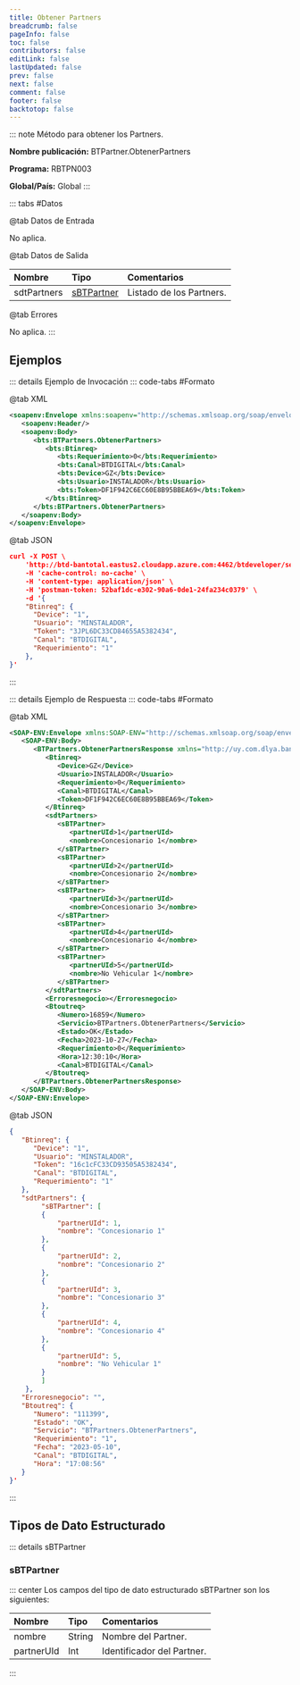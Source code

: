 ```yaml
---
title: Obtener Partners
breadcrumb: false
pageInfo: false
toc: false
contributors: false
editLink: false
lastUpdated: false
prev: false
next: false
comment: false
footer: false
backtotop: false
---
```


<!-- ABRE DATOS DEL MÉTODO -->
::: note Método para obtener los Partners.

**Nombre publicación:** BTPartner.ObtenerPartners

**Programa:** RBTPN003

**Global/País:** Global
:::
<!-- CIERRA DATOS DEL MÉTODO -->

<!-- ABRE TABLA DE DATOS -->
::: tabs #Datos 

@tab Datos de Entrada

No aplica.

@tab Datos de Salida

Nombre | Tipo | Comentarios
:--------- | :----------- | :-----------
sdtPartners | [sBTPartner](#sbtpartner) | Listado de los Partners.

@tab Errores

No aplica.
::: 
<!-- CIERRA TABLA DE DATOS -->

## **Ejemplos**

<!-- ABRE EJEMPLO DE INVOCACIÓN -->
::: details Ejemplo de Invocación 
::: code-tabs #Formato

@tab XML
```xml
<soapenv:Envelope xmlns:soapenv="http://schemas.xmlsoap.org/soap/envelope/" xmlns:bts="http://uy.com.dlya.bantotal/BTSOA/">
   <soapenv:Header/>
   <soapenv:Body>
      <bts:BTPartners.ObtenerPartners>
         <bts:Btinreq>
            <bts:Requerimiento>0</bts:Requerimiento>
            <bts:Canal>BTDIGITAL</bts:Canal>
            <bts:Device>GZ</bts:Device>
            <bts:Usuario>INSTALADOR</bts:Usuario>
            <bts:Token>DF1F942C6EC60E8B95BBEA69</bts:Token>
         </bts:Btinreq>
      </bts:BTPartners.ObtenerPartners>
   </soapenv:Body>
</soapenv:Envelope>
```

@tab JSON
```json
curl -X POST \
	'http://btd-bantotal.eastus2.cloudapp.azure.com:4462/btdeveloper/servlet/com.dlya.bantotal.odwsbt_BTPartners?ObtenerPartners' \
	-H 'cache-control: no-cache' \
	-H 'content-type: application/json' \
	-H 'postman-token: 52baf1dc-e302-90a6-0de1-24fa234c0379' \
	-d '{
	"Btinreq": {
	  "Device": "1",
	  "Usuario": "MINSTALADOR",
	  "Token": "3JPL6DC33CD84655A5382434",
	  "Canal": "BTDIGITAL",
	  "Requerimiento": "1"
	},
}'
```
:::
<!-- CIERRA EJEMPLO DE INVOCACIÓN -->

<!-- ABRE EJEMPLO DE RESPUESTA -->
::: details Ejemplo de Respuesta 
::: code-tabs #Formato

@tab XML
```xml
<SOAP-ENV:Envelope xmlns:SOAP-ENV="http://schemas.xmlsoap.org/soap/envelope/" xmlns:xsd="http://www.w3.org/2001/XMLSchema" xmlns:SOAP-ENC="http://schemas.xmlsoap.org/soap/encoding/" xmlns:xsi="http://www.w3.org/2001/XMLSchema-instance">
   <SOAP-ENV:Body>
      <BTPartners.ObtenerPartnersResponse xmlns="http://uy.com.dlya.bantotal/BTSOA/">
         <Btinreq>
            <Device>GZ</Device>
            <Usuario>INSTALADOR</Usuario>
            <Requerimiento>0</Requerimiento>
            <Canal>BTDIGITAL</Canal>
            <Token>DF1F942C6EC60E8B95BBEA69</Token>
         </Btinreq>
         <sdtPartners>
            <sBTPartner>
               <partnerUId>1</partnerUId>
               <nombre>Concesionario 1</nombre>
            </sBTPartner>
            <sBTPartner>
               <partnerUId>2</partnerUId>
               <nombre>Concesionario 2</nombre>
            </sBTPartner>
            <sBTPartner>
               <partnerUId>3</partnerUId>
               <nombre>Concesionario 3</nombre>
            </sBTPartner>
            <sBTPartner>
               <partnerUId>4</partnerUId>
               <nombre>Concesionario 4</nombre>
            </sBTPartner>
            <sBTPartner>
               <partnerUId>5</partnerUId>
               <nombre>No Vehicular 1</nombre>
            </sBTPartner>
         </sdtPartners>
         <Erroresnegocio></Erroresnegocio>
         <Btoutreq>
            <Numero>16859</Numero>
            <Servicio>BTPartners.ObtenerPartners</Servicio>
            <Estado>OK</Estado>
            <Fecha>2023-10-27</Fecha>
            <Requerimiento>0</Requerimiento>
            <Hora>12:30:10</Hora>
            <Canal>BTDIGITAL</Canal>
         </Btoutreq>
      </BTPartners.ObtenerPartnersResponse>
   </SOAP-ENV:Body>
</SOAP-ENV:Envelope>
```

@tab JSON
```json
{
   "Btinreq": {
      "Device": "1",
      "Usuario": "MINSTALADOR",
      "Token": "16c1cFC33CD93505A5382434",
      "Canal": "BTDIGITAL",
      "Requerimiento": "1"
   },
   "sdtPartners": {
        "sBTPartner": [
        {
            "partnerUId": 1,
            "nombre": "Concesionario 1"
        },
        {
            "partnerUId": 2,
            "nombre": "Concesionario 2"
        },
        {
            "partnerUId": 3,
            "nombre": "Concesionario 3"
        },
        {
            "partnerUId": 4,
            "nombre": "Concesionario 4"
        },
        {
            "partnerUId": 5,
            "nombre": "No Vehicular 1"
        }
        ]
    },
   "Erroresnegocio": "",
   "Btoutreq": {
      "Numero": "111399",
      "Estado": "OK",
      "Servicio": "BTPartners.ObtenerPartners",
      "Requerimiento": "1",
      "Fecha": "2023-05-10",
      "Canal": "BTDIGITAL",
      "Hora": "17:08:56"
   }
}'
```
::: 
<!-- CIERRA EJEMPLO DE RESPUESTA -->

## **Tipos de Dato Estructurado**

<!-- ABRE SDT -->
::: details sBTPartner  

### sBTPartner

::: center 
Los campos del tipo de dato estructurado sBTPartner son los siguientes: 

Nombre | Tipo | Comentarios 
:--------- | :----------- | :----------- 
nombre | String | Nombre del Partner.
partnerUId | Int | Identificador del Partner.
:::
<!-- CIERRA SDT -->